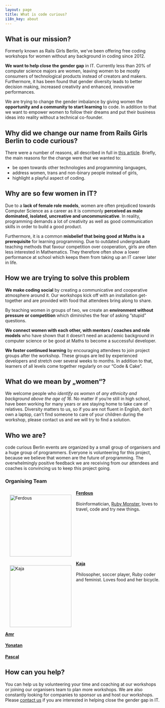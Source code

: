 ```yaml
---
layout: page
title: What is code curious?
i18n_key: about
---
```


## What is our mission?

Formerly known as Rails Girls Berlin, we've been offering free coding workshops for women without any background in coding since 2012.

**We want to help close the gender gap** in IT. Currently less than 20% of computer science majors are women, leaving women to be mostly consumers of technological products instead of creators and makers. Furthermore, it has been found that gender diversity leads to better decision making, increased creativity and enhanced, innovative performances.

We are trying to change the gender imbalance by giving women the **opportunity and a community to start learning** to code. In addition to that we want to empower women to follow their dreams and put their business ideas into reality without a technical co-founder.

## Why did we change our name from Rails Girls Berlin to code curious?

There were a number of reasons, all described in full in [this article](/railsGirlsBerlinIsGrowingUp/). Briefly, the main reasons for the change were that we wanted to:
- be open towards other technologies and programming languages,
- address women, trans and non-binary people instead of girls,
- highlight a playful aspect of coding.

## Why are so few women in IT?

Due to a **lack of female role models**, women are often prejudiced towards Computer Science as a career as it is commonly **perceived as male dominated, isolated, uncreative and uncommunicative**. In reality, programming demands a lot of creativity as well as good communication skills in order to build a good product.

Furthermore, it is a common **misbelief that being good at Maths is a prerequisite** for learning programming. Due to outdated undergraduate teaching methods that favour competition over cooperation, girls are often less interested in Mathematics. They therefore often show a lower performance at school which keeps them from taking up an IT career later in life.


## How we are trying to solve this problem

**We make coding social** by creating a communicative and cooperative atmosphere around it. Our workshops kick off with an installation get-together and are provided with food that attendees bring along to share.

By teaching women in groups of two, we create an **environment without pressure or competition** which diminishes the fear of asking “stupid” questions.

**We connect women with each other, with mentors / coaches and role models** who have shown that it doesn’t need an academic background in computer science or be good at Maths to become a successful developer.

**We foster continued learning** by encouraging attendees to join project groups after the workshop. These groups are led by experienced developers and stretch over several weeks to months. In addition to that, learners of all levels come together regularly on our “Code & Cake”.


## What do we mean by „women“?

We welcome people who *identify as women* of *any ethnicity and background above the age of 16*. No matter if you’re still in high school, have been working for many years or are staying home to take care of relatives. Diversity matters to us, so if you are not fluent in English, don’t own a laptop, can’t find someone to care of your children during the workshop, please contact us and we will try to find a solution.

## Who we are?

code curious Berlin events are organized by a small group of organisers and a huge group of programmers. Everyone is volunteering for this project, because we believe that women are the future of programming. The overwhelmingly positive feedback we are receiving from our attendees and coaches is convincing us to keep this project going.

### Organising Team
<div>
    <p style="padding: 0 15px; float: left;" ><img src="../../assets/images/ferdous.jpg" alt="Ferdous" width="200"></p>
    <p> <a href="https://twitter.com/ferbsx"><h4>Ferdous</h4></a></p>
    <p> Bioinformatician, <a href="http://rubymonstas.org">Ruby Monster</a>, loves to travel, code and try new things. </p>
</div>

<!-- <br> -->

<div style="clear: left;">
    <p style="padding: 0 15px; float: left;"><img src="../../assets/images/kaja.jpg" alt="Kaja" width="200"></p>
    <p> <a href="https://twitter.com/alizenero"><h4>Kaja</h4></a></p>
    <p> Philosopher, soccer player, Ruby coder and feminist. Loves food and her bicycle. </p>
</div>

<div style="clear: left;">
    <!-- <p style="padding: 0 15px; float: left;"><img src="../../assets/images/amr.jpg" alt="Amr" width="200"></p> -->
    <p> <a href="https://twitter.com/amrAbdelwahab"><h4>Amr</h4></a></p>
    <!-- <p> Amr's description goes here. </p> -->
</div>

<div style="clear: left;">
    <!-- <p style="padding: 0 15px; float: left;"><img src="../../assets/images/yonatan.jpg" alt="Yonatan" width="200"></p> -->
    <p> <a href="https://twitter.com/shushugah"><h4>Yonatan</h4></a></p>
    <!-- <p> Yonatan's description goes here. </p> -->
</div>

<div style="clear: left;">
    <!-- <p style="padding: 0 15px; float: left;"><img src="../../assets/images/pascal.jpg" alt="Pascal" width="200"></p> -->
    <p> <a href="https://twitter.com/pascalwengerter"><h4>Pascal</h4></a></p>
    <!-- <p> Pascal's description goes here. </p> -->
</div>


## How can you help?
You can help us by volunteering your time and coaching at our workshops or joining our organisers team to plan more workshops. We are also constantly looking for companies to sponsor us and host our workshops. Please [contact us](mailto:contact@codecurious.org) if you are interested in helping close the gender gap in IT.

